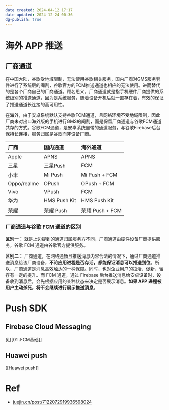 ```yaml
---
date created: 2024-04-12 17:17
date updated: 2024-12-24 00:36
dg-publish: true
---
```


# 海外 APP 推送

## 厂商通道

在中国大陆，谷歌受地域限制，无法使用谷歌相关服务，国内厂商对GMS服务套件进行了系统层的阉割，谷歌官方的FCM推送通道也相应的无法使用。进而替代的是各个厂商自己的厂商通道。顾名思义，厂商通道就是指手机硬件厂商提供的系统级别的推送通道，因为是系统服务，随着设备开机后就一直存在着，有效的保证了推送通道长连接的高可用性。

在海外，由于安卓系统默认支持谷歌FCM通道，且网络环境不受地域限制，因此厂商未对出口海外版的手机进行GMS的阉割，而是保留厂商通道与谷歌FCM通道共存的方式。谷歌FCM通道，是安卓系统自带的通道服务，与谷歌Firebase后台保持长连接，服务归属是谷歌而非设备厂商。

| 厂商          | 国内通道         | 海外通道          |
| :---------- | :----------- | :------------ |
| Apple       | APNS         | APNS          |
| 三星          | 三星Push       | FCM           |
| 小米          | Mi Push      | Mi Push + FCM |
| Oppo/realme | OPush        | OPush + FCM   |
| Vivo        | VPush        | FCM           |
| 华为          | HMS Push Kit | HMS Push Kit  |
| 荣耀          | 荣耀 Push      | 荣耀 Push + FCM |

### 厂商通道与谷歌 FCM 通道的区别

**区别一：** 就是上边提到的通道归属服务方不同，厂商通道由硬件设备厂商提供服务，谷歌 FCM 通道由谷歌官方提供服务。

**区别二：** 厂商通道，在网络通畅且推送消息内容合法的情况下，通过厂商通道推送消息给该厂商设备，**不论应用进程是否存活，都能保证消息可以推送到位**。所以，厂商通道是消息高效触达的一种保障。同时，也对企业用户的拉活、促新、留存有一定的提升。而 FCM 通道，通过 Firebase 后台推送消息给安卓设备时，设备收到消息后，会先根据应用的某种状态来决定是否展示消息。**如果 APP 进程被用户主动杀死，将不会继续进行展示推送消息**。

# Push SDK

## Firebase Cloud Messaging

见[[01 .FCM基础]]

## Huawei push

[[Huawei push]]

# Ref

- [juejin.cn/post/7122072919936598024](https://juejin.cn/post/7122072919936598024)
